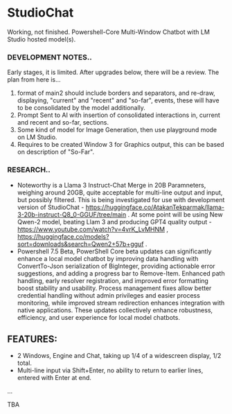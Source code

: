 # StudioChat
Working, not finished. Powershell-Core Multi-Window Chatbot with LM Studio hosted model(s). 

### DEVELOPMENT NOTES..
Early stages, it is limited. After upgrades below, there will be a review. The plan from here is...
1. format of main2 should include borders and separators, and re-draw, displaying, "current" and "recent" and "so-far", events, these will have to be consolidated by the model additionally.
2. Prompt Sent to AI with insertion of consolidated interactions in, current and recent and so-far, sections.  
3. Some kind of model for Image Generation, then use playground mode on LM Studio.
4. Requires to be created Window 3 for Graphics output, this can be based on description of "So-Far".

### RESEARCH..
- Noteworthy is a Llama 3 Instruct-Chat Merge in 20B Paramneters, weighing around 20GB, quite acceptable for multi-line output and input, but possibly filtered. This is being investigated for use with development version of StudioChat - https://huggingface.co/AtakanTekparmak/llama-3-20b-instruct-Q8_0-GGUF/tree/main . At some point will be using New Qwen-2 model, beating Llam 3 and producing GPT4 quality output - https://www.youtube.com/watch?v=4vrK_LvMHNM , https://huggingface.co/models?sort=downloads&search=Qwen2+57b+gguf .
- Powershell 7.5 Beta, PowerShell Core beta updates can significantly enhance a local model chatbot by improving data handling with ConvertTo-Json serialization of BigInteger, providing actionable error suggestions, and adding a progress bar to Remove-Item. Enhanced path handling, early resolver registration, and improved error formatting boost stability and usability. Process management fixes allow better credential handling without admin privileges and easier process monitoring, while improved stream redirection enhances integration with native applications. These updates collectively enhance robustness, efficiency, and user experience for local model chatbots.


## FEATURES:
- 2 Windows, Engine and Chat, taking up 1/4 of a widescreen display, 1/2 total.
- Multi-line input via Shift+Enter, no ability to return to earlier lines, entered with Enter at end. 


...

TBA
